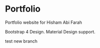 # Portfolio
Portfolio website for Hisham Abi Farah

Bootstrap 4 Design.
Material Design support.

test new branch
